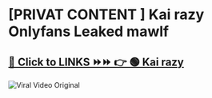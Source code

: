 
 # [PRIVAT CONTENT ] Kai razy Onlyfans Leaked mawlf

## <h2><a href="https://clipsfans.com/Kai_razy&ref=git">🔗 Click to LINKS ⏩⏩ 👉 🟢 Kai razy </a></h2>

<a href="https://clipsfans.com/Kai_razy&ref=git" rel="nofollow" data-target="animated-image.originalLink"><img src="https://i.ibb.co.com/xMMVF88/686577567.gif" alt="Viral Video Original" style="max-width: 100%; display: inline-block;" data-target="animated-image.originalImage"></a>

